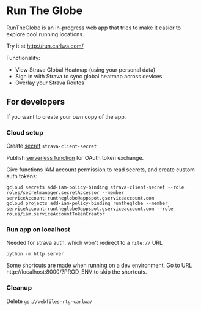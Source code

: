 # Run The Globe

RunTheGlobe is an in-progress web app that tries to make it easier to explore cool running locations.

Try it at http://run.carlwa.com/

Functionality:

* View Strava Global Heatmap (using your personal data)
* Sign in with Strava to sync global heatmap across devices
* Overlay your Strava Routes 

## For developers

If you want to create your own copy of the app.

### Cloud setup

Create [secret](https://dev.to/googlecloud/using-secrets-in-google-cloud-functions-5aem) `strava-client-secret` 

Publish [serverless function](functions/) for OAuth token exchange.

Give functions IAM account permission to read secrets, and create custom auth tokens:

    gcloud secrets add-iam-policy-binding strava-client-secret --role roles/secretmanager.secretAccessor --member serviceAccount:runtheglobe@appspot.gserviceaccount.com
    gcloud projects add-iam-policy-binding runtheglobe --member serviceAccount:runtheglobe@appspot.gserviceaccount.com --role roles/iam.serviceAccountTokenCreator

### Run app on localhost

Needed for strava auth, which won't redirect to a `file://` URL

    python -m http.server

Some shortcuts are made when running on a dev environment. Go to URL http://localhost:8000/?PROD_ENV to skip the shortcuts.

### Cleanup

Delete `gs://webfiles-rtg-carlwa/`
